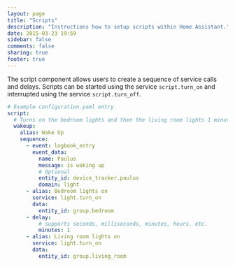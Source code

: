 ```yaml
---
layout: page
title: "Scripts"
description: "Instructions how to setup scripts within Home Assistant."
date: 2015-03-23 19:59
sidebar: false
comments: false
sharing: true
footer: true
---
```


The script component allows users to create a sequence of service calls and delays. Scripts can be
started using the service `script.turn_on` and interrupted using the service `script.turn_off`.

```yaml
# Example configuration.yaml entry
script:
  # Turns on the bedroom lights and then the living room lights 1 minute later
  wakeup:
    alias: Wake Up
    sequence:
      - event: logbook_entry
        event_data:
          name: Paulus
          message: is waking up
          # Optional
          entity_id: device_tracker.paulus
          domain: light
      - alias: Bedroom lights on
        service: light.turn_on
        data:
          entity_id: group.bedroom
      - delay:
          # supports seconds, milliseconds, minutes, hours, etc.
          minutes: 1
      - alias: Living room lights on
        service: light.turn_on
        data:
          entity_id: group.living_room
```
